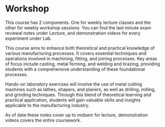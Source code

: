 # Workshop

This course has 2 components. One for weekly lecture classes and the other for weekly workshop sessions. You can find the last minute exam reviewal notes under Lecture, and demonstration videos for every experiment under Lab. 

This course aims to enhance both theoretical and practical knowledge of various manufacturing processes. It covers essential techniques and operations involved in machining, fitting, and joining processes. Key areas of focus include casting, metal forming, and welding and brazing, providing students with a comprehensive understanding of these foundational processes.

Hands-on laboratory exercises will involve the use of metal cutting machines such as lathes, shapers, and planers, as well as drilling, milling, and grinding techniques. Through this blend of theoretical learning and practical application, students will gain valuable skills and insights applicable to the manufacturing industry.

As of date these notes cover up to midsem for lecture, demonstration videos covers the entire coursework. 
